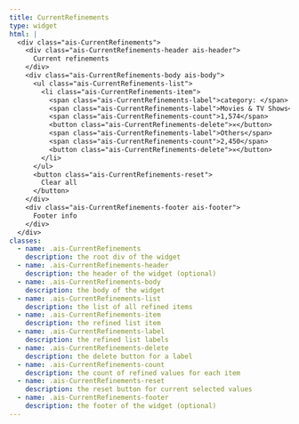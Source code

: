 ```yaml
---
title: CurrentRefinements
type: widget
html: |
  <div class="ais-CurrentRefinements">
    <div class="ais-CurrentRefinements-header ais-header">
      Current refinements
    </div>
    <div class="ais-CurrentRefinements-body ais-body">
      <ul class="ais-CurrentRefinements-list">
        <li class="ais-CurrentRefinements-item">
          <span class="ais-CurrentRefinements-label">category: </span>
          <span class="ais-CurrentRefinements-label">Movies & TV Shows</span>
          <span class="ais-CurrentRefinements-count">1,574</span>
          <button class="ais-CurrentRefinements-delete">✕</button>
          <span class="ais-CurrentRefinements-label">Others</span>
          <span class="ais-CurrentRefinements-count">2,450</span>
          <button class="ais-CurrentRefinements-delete">✕</button>
        </li>
      </ul>
      <button class="ais-CurrentRefinements-reset">
        Clear all
      </button>
    </div>
    <div class="ais-CurrentRefinements-footer ais-footer">
      Footer info
    </div>
  </div>
classes:
  - name: .ais-CurrentRefinements
    description: the root div of the widget
  - name: .ais-CurrentRefinements-header
    description: the header of the widget (optional)
  - name: .ais-CurrentRefinements-body
    description: the body of the widget
  - name: .ais-CurrentRefinements-list
    description: the list of all refined items
  - name: .ais-CurrentRefinements-item
    description: the refined list item
  - name: .ais-CurrentRefinements-label
    description: the refined list labels
  - name: .ais-CurrentRefinements-delete
    description: the delete button for a label
  - name: .ais-CurrentRefinements-count
    description: the count of refined values for each item
  - name: .ais-CurrentRefinements-reset
    description: the reset button for current selected values
  - name: .ais-CurrentRefinements-footer
    description: the footer of the widget (optional)
---
```

